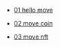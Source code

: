 - [01 hello move](../code/task1_hello_move/README.md)

- [02 move coin](../code/task2_move_coin/README.md)

- [03 move nft](../code/task3_move_nft/README.md)